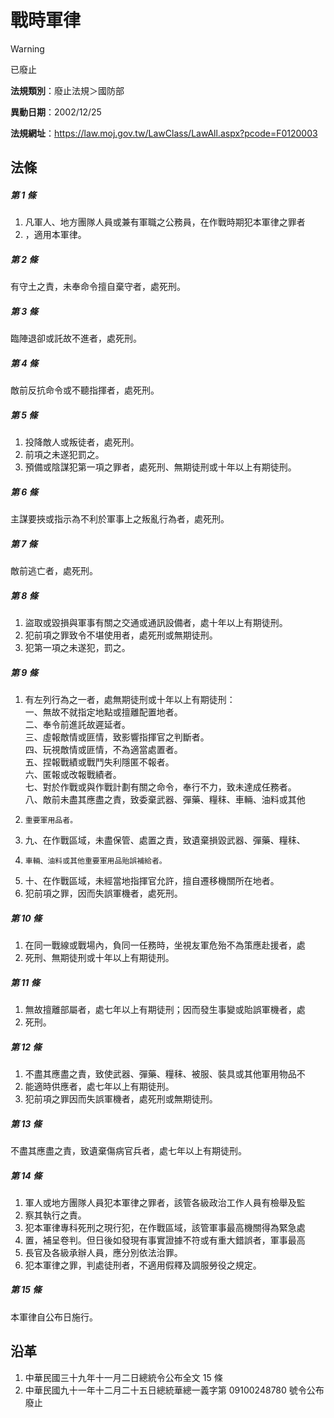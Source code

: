 # 戰時軍律
> [!WARNING]
> 已廢止

**法規類別**：廢止法規＞國防部

**異動日期**：2002/12/25  

**法規網址**：https://law.moj.gov.tw/LawClass/LawAll.aspx?pcode=F0120003



## 法條
##### 第 1 條
1. 凡軍人、地方團隊人員或兼有軍職之公務員，在作戰時期犯本軍律之罪者
1. ，適用本軍律。

##### 第 2 條
有守土之責，未奉命令擅自棄守者，處死刑。

##### 第 3 條
臨陣退卻或託故不進者，處死刑。

##### 第 4 條
敵前反抗命令或不聽指揮者，處死刑。

##### 第 5 條
1. 投降敵人或叛徒者，處死刑。
1. 前項之未遂犯罰之。
1. 預備或陰謀犯第一項之罪者，處死刑、無期徒刑或十年以上有期徒刑。

##### 第 6 條
主謀要挾或指示為不利於軍事上之叛亂行為者，處死刑。

##### 第 7 條
敵前逃亡者，處死刑。

##### 第 8 條
1. 盜取或毀損與軍事有關之交通或通訊設備者，處十年以上有期徒刑。
1. 犯前項之罪致令不堪使用者，處死刑或無期徒刑。
1. 犯第一項之未遂犯，罰之。

##### 第 9 條
1. 有左列行為之一者，處無期徒刑或十年以上有期徒刑：  
一、無故不就指定地點或擅離配置地者。  
二、奉令前進託故遲延者。  
三、虛報敵情或匪情，致影響指揮官之判斷者。  
四、玩視敵情或匪情，不為適當處置者。  
五、捏報戰績或戰鬥失利隱匿不報者。  
六、匿報或改報戰績者。  
七、對於作戰或與作戰計劃有關之命令，奉行不力，致未達成任務者。  
八、敵前未盡其應盡之責，致委棄武器、彈藥、糧秣、車輛、油料或其他
1.     重要軍用品者。
1. 九、在作戰區域，未盡保管、處置之責，致遺棄損毀武器、彈藥、糧秣、
1.     車輛、油料或其他重要軍用品貽誤補給者。
1. 十、在作戰區域，未經當地指揮官允許，擅自遷移機關所在地者。
1. 犯前項之罪，因而失誤軍機者，處死刑。

##### 第 10 條
1. 在同一戰線或戰場內，負同一任務時，坐視友軍危殆不為策應赴援者，處
1. 死刑、無期徒刑或十年以上有期徒刑。

##### 第 11 條
1. 無故擅離部屬者，處七年以上有期徒刑；因而發生事變或貽誤軍機者，處
1. 死刑。

##### 第 12 條
1. 不盡其應盡之責，致使武器、彈藥、糧秣、被服、裝具或其他軍用物品不
1. 能適時供應者，處七年以上有期徒刑。
1. 犯前項之罪因而失誤軍機者，處死刑或無期徒刑。

##### 第 13 條
不盡其應盡之責，致遺棄傷病官兵者，處七年以上有期徒刑。

##### 第 14 條
1. 軍人或地方團隊人員犯本軍律之罪者，該管各級政治工作人員有檢舉及監
1. 察其執行之責。
1. 犯本軍律專科死刑之現行犯，在作戰區域，該管軍事最高機關得為緊急處
1. 置，補呈卷判。但日後如發現有事實證據不符或有重大錯誤者，軍事最高
1. 長官及各級承辦人員，應分別依法治罪。
1. 犯本軍律之罪，判處徒刑者，不適用假釋及調服勞役之規定。

##### 第 15 條
本軍律自公布日施行。

## 沿革
1. 中華民國三十九年十一月二日總統令公布全文 15 條
1. 中華民國九十一年十二月二十五日總統華總一義字第 09100248780  號令公布廢止
